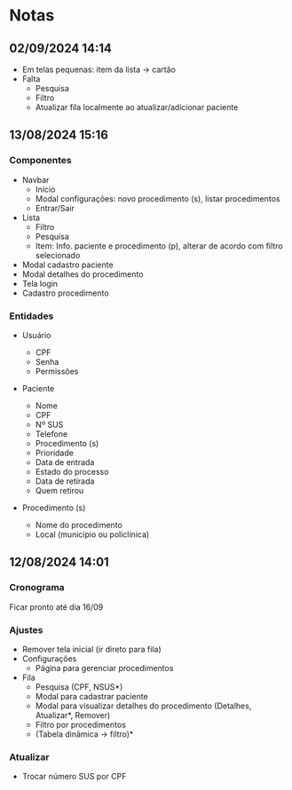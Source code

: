 # Notas

## 02/09/2024 14:14

* Em telas pequenas: item da lista → cartão
* Falta
    * Pesquisa
    * Filtro
    * Atualizar fila localmente ao atualizar/adicionar paciente

## 13/08/2024 15:16

### Componentes

* Navbar
    * Início
    * Modal configurações: novo procedimento (s), listar procedimentos
    * Entrar/Sair
* Lista
    * Filtro
    * Pesquisa
    * Item: Info. paciente e procedimento (p), alterar de acordo com filtro selecionado
* Modal cadastro paciente
* Modal detalhes do procedimento
* Tela login
* Cadastro procedimento

### Entidades

* Usuário
    * CPF
    * Senha
    * Permissões

* Paciente
    * Nome
    * CPF
    * Nº SUS
    * Telefone
    * Procedimento (s)
    * Prioridade
    * Data de entrada
    * Estado do processo
    * Data de retirada
    * Quem retirou

* Procedimento (s)
    * Nome do procedimento
    * Local (município ou policlínica)

## 12/08/2024 14:01

### Cronograma

Ficar pronto até dia 16/09

### Ajustes

* Remover tela inicial (ir direto para fila)
* Configurações
    * Página para gerenciar procedimentos
* Fila
    * Pesquisa (CPF, NSUS*) 
    * Modal para cadastrar paciente
    * Modal para visualizar detalhes do procedimento (Detalhes, Atualizar*, Remover)
    * Filtro por procedimentos
    * (Tabela dinâmica → filtro)*

### Atualizar

* Trocar número SUS por CPF
